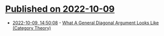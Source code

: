 # [Published on 2022-10-09](index.md)

* [2022-10-09, 14:50:08](https://lobste.rs/s/9na40w/what_general_diagonal_argument_looks) - [What A General Diagonal Argument Looks Like (Category Theory)](https://www.youtube.com/watch?v=dwNxVpbEVcc)
